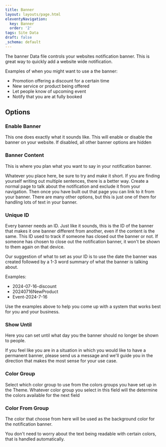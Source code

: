 ```yaml
---
title: Banner
layout: layouts/page.html
eleventyNavigation:
  key: Banner
  order: '2'
tags: Site Data
draft: false
_schema: default
---
```

The banner Data file controls your websites notification banner. This is great way to quickly add a website wide notification.

Examples of when you might want to use a the banner:

* Promotion offering a discount for a certain time
* New service or product being offered
* Let people know of upcoming event
* Notify that you are at fully booked

## Options

### Enable Banner

This one does exactly what it sounds like. This will enable or disable the banner on your website. If disabled, all other banner options are hidden

### Banner Content

This is where you plan what you want to say in your notification banner.

Whatever you place here, be sure to try and make it short. If you are finding yourself writing out multiple sentences, there is a better way. Create a normal page to talk about the notification and exclude it from your navigation. Then once you have built out that page you can link to it from your banner. There are many other options, but this is just one of them for handling lots of text in your banner.

### Unique ID

Every banner needs an ID. Just like it sounds, this is the ID of the banner that makes it one banner different from another, even if the content is the same. This ID used to track if someone has closed out the banner or not. If someone has chosen to close out the notification banner, it won't be shown to them again on that device.

Our suggestion of what to set as your ID is to use the date the banner was created followed by a 1-3 word summary of what the banner is talking about.

Examples:

* 2024-07-16-discount
* 20240716NewProduct
* Event-2024-7-16

Use the examples above to help you come up with a system that works best for you and your business.

### Show Until

Here you can set until what day you the banner should no longer be shown to people.

If you feel like you are in a situation in which you would like to have a permanent banner, please send us a message and we'll guide you in the direction that makes the most sense for your use case.

### Color Group

Select which color group to use from the colors groups you have set up in the Theme. Whatever color group you select in this field will the determine the colors available for the next field

### Color From Group

The color that choose from here will be used as the background color for the notification banner.

You don't need to worry about the text being readable with certain colors, that is handled automatically.

&nbsp;